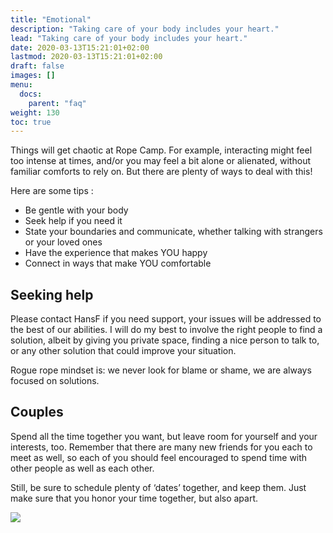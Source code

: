 ```yaml
---
title: "Emotional"
description: "Taking care of your body includes your heart."
lead: "Taking care of your body includes your heart."
date: 2020-03-13T15:21:01+02:00
lastmod: 2020-03-13T15:21:01+02:00
draft: false
images: []
menu: 
  docs:
    parent: "faq"
weight: 130
toc: true
---
```

Things will get chaotic at Rope Camp. For example, interacting might feel too intense at times, and/or you may feel a bit alone or alienated, without familiar comforts to rely on. But there are plenty of ways to deal with this!

Here are some tips :

* Be gentle with your body 
* Seek help if you need it 
* State your boundaries and communicate, whether talking with strangers or your loved ones 
* Have the experience that makes YOU happy 
* Connect in ways that make YOU comfortable 

## Seeking help

Please contact HansF if you need support, your issues will be addressed to the best of our abilities. I will do my best to involve the right people to find a solution, albeit by giving you private space, finding a nice person to talk to, or any other solution that could improve your situation.

Rogue rope mindset is: we never look for blame or shame, we are always focused on solutions.

## Couples

Spend all the time together you want, but leave room for yourself and your interests, too. Remember that there are many new friends for you each to meet as well, so each of you should feel encouraged to spend time with other people as well as each other. 

Still, be sure to schedule plenty of ‘dates’ together, and keep them. Just make sure that you honor your time together, but also apart.

![](/images//hug.webp)

